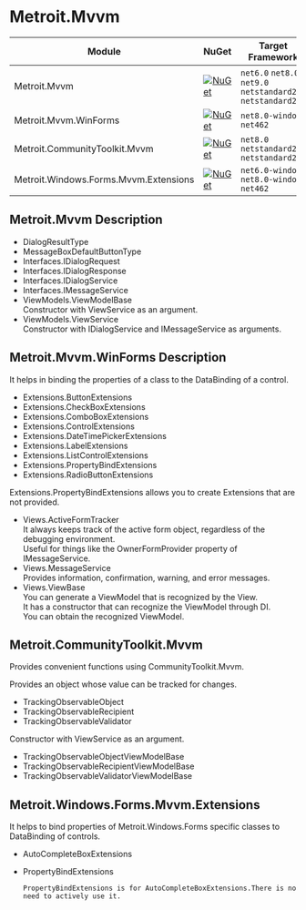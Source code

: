 # Metroit.Mvvm

|Module                |NuGet | Target Framework |
|----------------------|------|------------------|
|Metroit.Mvvm               |[![NuGet](https://img.shields.io/badge/nuget-v0.0.1-blue.svg)](https://www.nuget.org/packages/Metroit.Mvvm/) | `net6.0` `net8.0` `net9.0` `netstandard2.0` `netstandard2.1` |
|Metroit.Mvvm.WinForms          |[![NuGet](https://img.shields.io/badge/nuget-v0.0.1-blue.svg)](https://www.nuget.org/packages/Metroit.Mvvm.WinForms/) | `net8.0-windows` `net462` |
|Metroit.CommunityToolkit.Mvvm |[![NuGet](https://img.shields.io/badge/nuget-v0.0.1-blue.svg)](https://www.nuget.org/packages/Metroit.CommunityToolkit.Mvvm/) | `net8.0` `netstandard2.0` `netstandard2.1` |
|Metroit.Windows.Forms.Mvvm.Extensions |[![NuGet](https://img.shields.io/badge/nuget-v0.0.1-blue.svg)](https://www.nuget.org/packages/Metroit.Windows.Forms.Mvvm.Extensions/) | `net6.0-windows` `net8.0-windows` `net462` |

## Metroit.Mvvm Description
- DialogResultType
- MessageBoxDefaultButtonType
- Interfaces.IDialogRequest
- Interfaces.IDialogResponse
- Interfaces.IDialogService
- Interfaces.IMessageService
- ViewModels.ViewModelBase  
    Constructor with ViewService as an argument.
- ViewModels.ViewService  
    Constructor with IDialogService and IMessageService<DialogResultType> as arguments.

## Metroit.Mvvm.WinForms Description
It helps in binding the properties of a class to the DataBinding of a control.
  - Extensions.ButtonExtensions
  - Extensions.CheckBoxExtensions
  - Extensions.ComboBoxExtensions
  - Extensions.ControlExtensions
  - Extensions.DateTimePickerExtensions
  - Extensions.LabelExtensions
  - Extensions.ListControlExtensions
  - Extensions.PropertyBindExtensions
  - Extensions.RadioButtonExtensions

Extensions.PropertyBindExtensions allows you to create Extensions that are not provided.

- Views.ActiveFormTracker  
    It always keeps track of the active form object, regardless of the debugging environment.  
    Useful for things like the OwnerFormProvider property of IMessageService<T>.
- Views.MessageService  
    Provides information, confirmation, warning, and error messages.
- Views.ViewBase  
    You can generate a ViewModel that is recognized by the View.  
    It has a constructor that can recognize the ViewModel through DI.  
    You can obtain the recognized ViewModel.

## Metroit.CommunityToolkit.Mvvm
Provides convenient functions using CommunityToolkit.Mvvm.

Provides an object whose value can be tracked for changes.
  - TrackingObservableObject
  - TrackingObservableRecipient
  - TrackingObservableValidator

Constructor with ViewService as an argument.
  - TrackingObservableObjectViewModelBase
  - TrackingObservableRecipientViewModelBase
  - TrackingObservableValidatorViewModelBase

## Metroit.Windows.Forms.Mvvm.Extensions
It helps to bind properties of Metroit.Windows.Forms specific classes to DataBinding of controls.
  - AutoCompleteBoxExtensions
  - PropertyBindExtensions

    ```
    PropertyBindExtensions is for AutoCompleteBoxExtensions.There is no need to actively use it.
    ```

